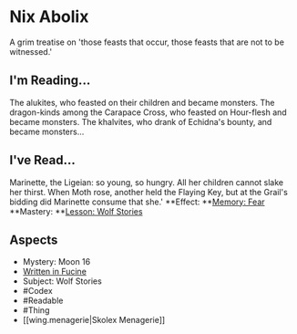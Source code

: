 # Nix Abolix
A grim treatise on 'those feasts that occur, those feasts that are not to be witnessed.'
## I'm Reading...
The alukites, who feasted on their children and became monsters. The dragon-kinds among the Carapace Cross, who feasted on Hour-flesh and became monsters. The khalvites, who drank of Echidna's bounty, and became monsters…
## I've Read...
Marinette, the Ligeian: so young, so hungry. All her children cannot slake her thirst. When Moth rose, another held the Flaying Key, but at the Grail's bidding did Marinette consume that she.'
**Effect: **[Memory: Fear](https://uadaf.theevilroot.xyz/rowenarium/element/mem.fear)
**Mastery: **[Lesson: Wolf Stories](https://uadaf.theevilroot.xyz/rowenarium/element/x.wolfstories)
## Aspects
- Mystery: Moon 16
- [Written in Fucine](https://uadaf.theevilroot.xyz/rowenarium/element/w.fucine)
- Subject: Wolf Stories
- #Codex
- #Readable
- #Thing
- [[wing.menagerie|Skolex Menagerie]]